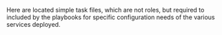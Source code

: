 Here are located simple task files, which are not roles, but required to included by the playbooks for specific configuration needs of the various services deployed.
